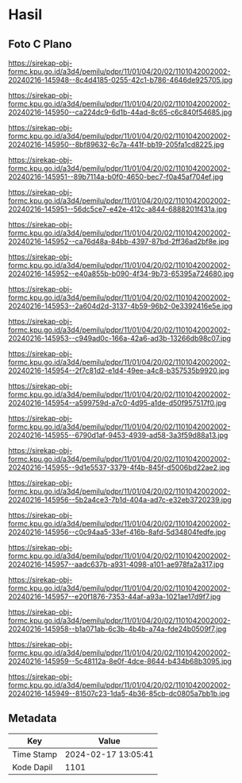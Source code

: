 # Hasil

## Foto C Plano

https://sirekap-obj-formc.kpu.go.id/a3d4/pemilu/pdpr/11/01/04/20/02/1101042002002-20240216-145948--8c4d4185-0255-42c1-b786-4646de925705.jpg

https://sirekap-obj-formc.kpu.go.id/a3d4/pemilu/pdpr/11/01/04/20/02/1101042002002-20240216-145950--ca224dc9-6d1b-44ad-8c65-c6c840f54685.jpg

https://sirekap-obj-formc.kpu.go.id/a3d4/pemilu/pdpr/11/01/04/20/02/1101042002002-20240216-145950--8bf89632-6c7a-441f-bb19-205fa1cd8225.jpg

https://sirekap-obj-formc.kpu.go.id/a3d4/pemilu/pdpr/11/01/04/20/02/1101042002002-20240216-145951--89b7114a-b0f0-4650-bec7-f0a45af704ef.jpg

https://sirekap-obj-formc.kpu.go.id/a3d4/pemilu/pdpr/11/01/04/20/02/1101042002002-20240216-145951--56dc5ce7-e42e-412c-a844-6888201f431a.jpg

https://sirekap-obj-formc.kpu.go.id/a3d4/pemilu/pdpr/11/01/04/20/02/1101042002002-20240216-145952--ca76d48a-84bb-4397-87bd-2ff36ad2bf8e.jpg

https://sirekap-obj-formc.kpu.go.id/a3d4/pemilu/pdpr/11/01/04/20/02/1101042002002-20240216-145952--e40a855b-b090-4f34-9b73-65395a724680.jpg

https://sirekap-obj-formc.kpu.go.id/a3d4/pemilu/pdpr/11/01/04/20/02/1101042002002-20240216-145953--2a604d2d-3137-4b59-96b2-0e3392416e5e.jpg

https://sirekap-obj-formc.kpu.go.id/a3d4/pemilu/pdpr/11/01/04/20/02/1101042002002-20240216-145953--c949ad0c-166a-42a6-ad3b-13266db98c07.jpg

https://sirekap-obj-formc.kpu.go.id/a3d4/pemilu/pdpr/11/01/04/20/02/1101042002002-20240216-145954--2f7c81d2-e1d4-49ee-a4c8-b357535b9920.jpg

https://sirekap-obj-formc.kpu.go.id/a3d4/pemilu/pdpr/11/01/04/20/02/1101042002002-20240216-145954--a599759d-a7c0-4d95-a1de-d50f957517f0.jpg

https://sirekap-obj-formc.kpu.go.id/a3d4/pemilu/pdpr/11/01/04/20/02/1101042002002-20240216-145955--6790d1af-9453-4939-ad58-3a3f59d88a13.jpg

https://sirekap-obj-formc.kpu.go.id/a3d4/pemilu/pdpr/11/01/04/20/02/1101042002002-20240216-145955--9d1e5537-3379-4f4b-845f-d5006bd22ae2.jpg

https://sirekap-obj-formc.kpu.go.id/a3d4/pemilu/pdpr/11/01/04/20/02/1101042002002-20240216-145956--5b2a4ce3-7b1d-404a-ad7c-e32eb3720239.jpg

https://sirekap-obj-formc.kpu.go.id/a3d4/pemilu/pdpr/11/01/04/20/02/1101042002002-20240216-145956--c0c94aa5-33ef-416b-8afd-5d34804fedfe.jpg

https://sirekap-obj-formc.kpu.go.id/a3d4/pemilu/pdpr/11/01/04/20/02/1101042002002-20240216-145957--aadc637b-a931-4098-a101-ae978fa2a317.jpg

https://sirekap-obj-formc.kpu.go.id/a3d4/pemilu/pdpr/11/01/04/20/02/1101042002002-20240216-145957--e20f1876-7353-44af-a93a-1021ae17d9f7.jpg

https://sirekap-obj-formc.kpu.go.id/a3d4/pemilu/pdpr/11/01/04/20/02/1101042002002-20240216-145958--b1a071ab-6c3b-4b4b-a74a-fde24b0509f7.jpg

https://sirekap-obj-formc.kpu.go.id/a3d4/pemilu/pdpr/11/01/04/20/02/1101042002002-20240216-145959--5c48112a-8e0f-4dce-8644-b434b68b3095.jpg

https://sirekap-obj-formc.kpu.go.id/a3d4/pemilu/pdpr/11/01/04/20/02/1101042002002-20240216-145949--81507c23-1da5-4b36-85cb-dc0805a7bb1b.jpg


## Metadata

| Key        | Value               |
| ---------- | ------------------- |
| Time Stamp | 2024-02-17 13:05:41 |
| Kode Dapil | 1101                |



